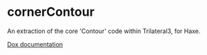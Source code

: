 # cornerContour
An extraction of the core 'Contour' code within Trilateral3, for Haxe.

[ Dox documentation](https://nanjizal.github.io/cornerContour/pages/)
 